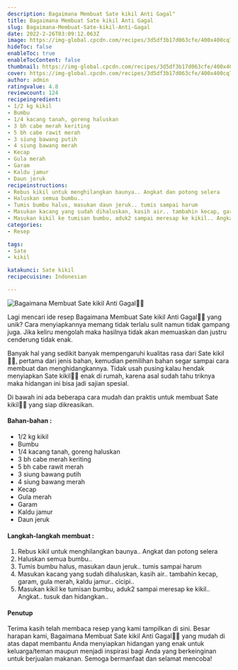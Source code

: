 ```yaml
---
description: Bagaimana Membuat Sate kikil Anti Gagal"
title: Bagaimana Membuat Sate kikil Anti Gagal
slug: Bagaimana-Membuat-Sate-kikil-Anti-Gagal
date: 2022-2-26T03:09:12.063Z
image: https://img-global.cpcdn.com/recipes/3d5df3b17d063cfe/400x400cq70/photo.jpg
hideToc: false
enableToc: true
enableTocContent: false
thumbnail: https://img-global.cpcdn.com/recipes/3d5df3b17d063cfe/400x400cq70/photo.jpg
cover: https://img-global.cpcdn.com/recipes/3d5df3b17d063cfe/400x400cq70/photo.jpg
author: admin
ratingvalue: 4.8
reviewcount: 124
recipeingredient:
- 1/2 kg kikil
- Bumbu
- 1/4 kacang tanah, goreng haluskan
- 3 bh cabe merah keriting
- 5 bh cabe rawit merah
- 3 siung bawang putih
- 4 siung bawang merah
- Kecap
- Gula merah
- Garam
- Kaldu jamur
- Daun jeruk
recipeinstructions:
- Rebus kikil untuk menghilangkan baunya.. Angkat dan potong selera
- Haluskan semua bumbu..
- Tumis bumbu halus, masukan daun jeruk.. tumis sampai harum
- Masukan kacang yang sudah dihaluskan, kasih air.. tambahin kecap, garam, gula merah, kaldu jamur.. cicipi..
- Masukan kikil ke tumisan bumbu, aduk2 sampai meresap ke kikil.. Angkat.. tusuk dan hidangkan..
categories:
- Resep

tags:
- Sate
- kikil

katakunci: Sate kikil
recipecuisine: Indonesian

---
```


![Bagaimana Membuat Sate kikil Anti Gagal👩‍🍳](https://img-global.cpcdn.com/recipes/3d5df3b17d063cfe/400x400cq70/photo.jpg)

Lagi mencari ide resep Bagaimana Membuat Sate kikil Anti Gagal👩‍🍳 yang unik? Cara menyiapkannya memang tidak terlalu sulit namun tidak gampang juga. Jika keliru mengolah maka hasilnya tidak akan memuaskan dan justru cenderung tidak enak.

Banyak hal yang sedikit banyak mempengaruhi kualitas rasa dari Sate kikil👩‍🍳, pertama dari jenis bahan, kemudian pemilihan bahan segar sampai cara membuat dan menghidangkannya. Tidak usah pusing kalau hendak menyiapkan Sate kikil👩‍🍳 enak di rumah, karena asal sudah tahu triknya maka hidangan ini bisa jadi sajian spesial.

Di bawah ini ada beberapa cara mudah dan praktis untuk membuat Sate kikil👩‍🍳 yang siap dikreasikan.

<!--inarticleads1-->

#### Bahan-bahan :

- 1/2 kg kikil
- Bumbu
- 1/4 kacang tanah, goreng haluskan
- 3 bh cabe merah keriting
- 5 bh cabe rawit merah
- 3 siung bawang putih
- 4 siung bawang merah
- Kecap
- Gula merah
- Garam
- Kaldu jamur
- Daun jeruk

<!--inarticleads2-->

#### Langkah-langkah membuat :

1. Rebus kikil untuk menghilangkan baunya.. Angkat dan potong selera
1. Haluskan semua bumbu..
1. Tumis bumbu halus, masukan daun jeruk.. tumis sampai harum
1. Masukan kacang yang sudah dihaluskan, kasih air.. tambahin kecap, garam, gula merah, kaldu jamur.. cicipi..
1. Masukan kikil ke tumisan bumbu, aduk2 sampai meresap ke kikil.. Angkat.. tusuk dan hidangkan..

#### Penutup

Terima kasih telah membaca resep yang kami tampilkan di sini. Besar harapan kami, Bagaimana Membuat Sate kikil Anti Gagal👩‍🍳 yang mudah di atas dapat membantu Anda menyiapkan hidangan yang enak untuk keluarga/teman maupun menjadi inspirasi bagi Anda yang berkeinginan untuk berjualan makanan. Semoga bermanfaat dan selamat mencoba!